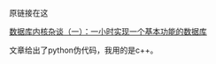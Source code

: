 原链接在这

[数据库内核杂谈（一）：一小时实现一个基本功能的数据库](https://www.infoq.cn/article/0rSVq2VIfUE0YLedLe5o)

文章给出了python伪代码，我用的是c++。
